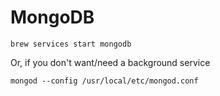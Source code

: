 # MongoDB

`brew services start mongodb`

Or, if you don't want\/need a background service

`mongod --config /usr/local/etc/mongod.conf`

